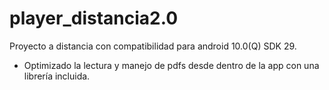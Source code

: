 # player_distancia2.0
Proyecto a distancia con compatibilidad para android 10.0(Q) SDK 29.
- Optimizado la lectura y manejo de pdfs desde dentro de la app con una librería incluida.
